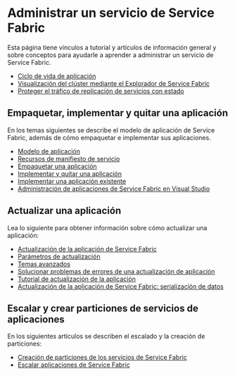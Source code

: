 <properties
   pageTitle="Administrar un servicio de Service Fabric | Microsoft Azure"
   description="Tutoriales e información sobre conceptos que le ayudarán a comprender cómo administrar un servicio de Service Fabric."
   services="service-fabric"
   documentationCenter=".net"
   authors="rwike77"
   manager="timlt"
   editor=""/>

<tags
   ms.service="service-fabric"
   ms.devlang="dotnet"
   ms.topic="article"
   ms.tgt_pltfrm="NA"
   ms.workload="NA"
   ms.date="07/09/2015"
   ms.author="ryanwi"/>

# Administrar un servicio de Service Fabric
Esta página tiene vínculos a tutorial y artículos de información general y sobre conceptos para ayudarle a aprender a administrar un servicio de Service Fabric.

- [Ciclo de vida de aplicación](service-fabric-application-lifecycle.md)
- [Visualización del clúster mediante el Explorador de Service Fabric](service-fabric-visualizing-your-cluster.md)
- [Proteger el tráfico de replicación de servicios con estado](service-fabric-replication-security.md)

## Empaquetar, implementar y quitar una aplicación
En los temas siguientes se describe el modelo de aplicación de Service Fabric, además de cómo empaquetar e implementar sus aplicaciones.

- [Modelo de aplicación](service-fabric-application-model.md)
- [Recursos de manifiesto de servicio](service-fabric-service-manifest-resources.md)
- [Empaquetar una aplicación](service-fabric-application-model.md)
- [Implementar y quitar una aplicación](service-fabric-deploy-remove-applications.md)
- [Implementar una aplicación existente](service-fabric-deploy-existing-app.md)
- [Administración de aplicaciones de Service Fabric en Visual Studio](service-fabric-manage-application-in-visual-studio.md)

## Actualizar una aplicación
Lea lo siguiente para obtener información sobre cómo actualizar una aplicación:

- [Actualización de la aplicación de Service Fabric](service-fabric-application-upgrade.md)
- [Parámetros de actualización](service-fabric-application-upgrade-parameters.md)
- [Temas avanzados](service-fabric-application-upgrade-advanced.md)
- [Solucionar problemas de errores de una actualización de aplicación](service-fabric-application-upgrade-troubleshooting.md)
- [Tutorial de actualización de la aplicación](service-fabric-application-upgrade-tutorial.md)
- [Actualización de la aplicación de Service Fabric: serialización de datos](service-fabric-application-upgrade-data-serialization.md) 

## Escalar y crear particiones de servicios de aplicaciones
En los siguientes artículos se describen el escalado y la creación de particiones:

- [Creación de particiones de los servicios de Service Fabric](service-fabric-concepts-partitioning.md)
- [Escalar aplicaciones de Service Fabric](service-fabric-concepts-scalability.md)
 

<!---HONumber=August15_HO6-->